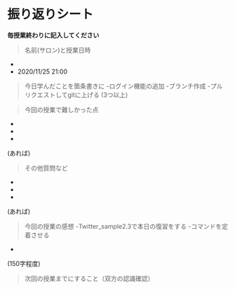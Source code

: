 # 振り返りシート

**毎授業終わりに記入してください**

> 名前(サロン)と授業日時
-
- 2020/11/25 21:00


> 今日学んだことを箇条書きに
-ログイン機能の追加
-ブランチ作成
-プルリクエストしてgitに上げる
(3つ以上)

> 今回の授業で難しかった点
-
-
-
(あれば)

> その他質問など
-
-
-
(あれば)

> 今回の授業の感想
-Twitter_sample2.3で本日の復習をする
-コマンドを定着させる
-

(150字程度)

> 次回の授業までにすること（双方の認識確認）
